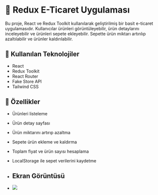 # 🛒 Redux E-Ticaret Uygulaması

Bu proje, React ve Redux Toolkit kullanılarak geliştirilmiş bir basit e-ticaret uygulamasıdır. Kullanıcılar ürünleri görüntüleyebilir, ürün detaylarını inceleyebilir ve ürünleri sepete ekleyebilir. Sepette ürün miktarı artırılıp azaltılabilir ve ürünler kaldırılabilir.

## 🔧 Kullanılan Teknolojiler

- React
- Redux Toolkit
- React Router
- Fake Store API
- Tailwind CSS

## 🚀 Özellikler

- Ürünleri listeleme
- Ürün detay sayfası
- Ürün miktarını artırıp azaltma
- Sepete ürün ekleme ve kaldırma
- Toplam fiyat ve ürün sayısı hesaplama
- LocalStorage ile sepet verilerini kaydetme

- ## Ekran Görüntüsü

- ![](ekran.gif)
